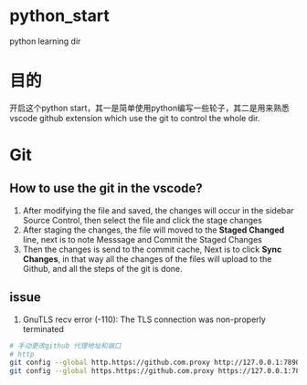 # python_start
python learning dir

# 目的

开启这个python start，其一是简单使用python编写一些轮子，其二是用来熟悉 vscode github extension which use the git to control the whole dir.

# Git

## How to use the git in the vscode?

1. After modifying the file and saved, the changes will occur in the sidebar Source Control, then select the file and click the stage changes
2. After staging the changes, the file will moved to the **Staged Changed** line, next is to note Messsage and Commit the Staged Changes
3. Then the changes is send to the commit cache, Next is to click **Sync Changes**, in that way all the changes of the files will upload to the Github, and all the steps of the git is done.

## issue

1. GnuTLS recv error (-110): The TLS connection was non-properly terminated

```bash
# 手动更改github 代理地址和端口
# http
git config --global http.https://github.com.proxy http://127.0.0.1:7890
git config --global https.https://github.com.proxy https://127.0.0.1:7890
```